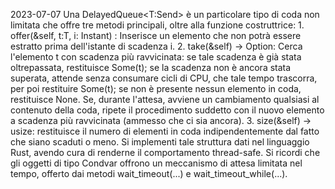 2023-07-07
    Una DelayedQueue<T:Send> è un particolare tipo di coda non limitata che offre tre metodi
    principali, oltre alla funzione costruttrice:
        1. offer(&self, t:T, i: Instant) : Inserisce un elemento che non potrà essere estratto prima
           dell'istante di scadenza i.
        2. take(&self) -> Option<T>: Cerca l'elemento t con scadenza più ravvicinata: se tale
           scadenza è già stata oltrepassata, restituisce Some(t); se la scadenza non è ancora stata
           superata, attende senza consumare cicli di CPU, che tale tempo trascorra, per poi restituire
           Some(t); se non è presente nessun elemento in coda, restituisce None. Se, durante l'attesa,
           avviene un cambiamento qualsiasi al contenuto della coda, ripete il procedimento suddetto
           con il nuovo elemento a scadenza più ravvicinata (ammesso che ci sia ancora).
        3. size(&self) -> usize: restituisce il numero di elementi in coda indipendentemente dal fatto
           che siano scaduti o meno.
    Si implementi tale struttura dati nel linguaggio Rust, avendo cura di renderne il comportamento
    thread-safe. Si ricordi che gli oggetti di tipo Condvar offrono un meccanismo di attesa limitata nel
    tempo, offerto dai metodi wait_timeout(...) e wait_timeout_while(...).